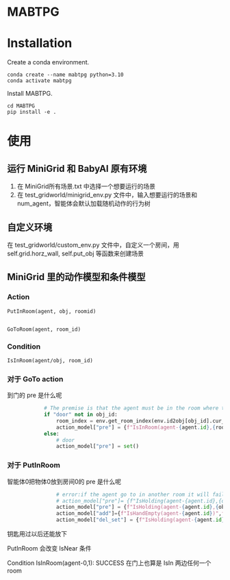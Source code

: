 # MABTPG


# Installation

Create a conda environment.
```shell
conda create --name mabtpg python=3.10
conda activate mabtpg
```

Install MABTPG.
```shell
cd MABTPG
pip install -e .
```

# 使用

## 运行 MiniGrid 和 BabyAI 原有环境

1. 在 MiniGrid所有场景.txt 中选择一个想要运行的场景
2. 在 test_gridworld/minigrid_env.py 文件中，输入想要运行的场景和 num_agent，智能体会默认加载随机动作的行为树


## 自定义环境

在 test_gridworld/custom_env.py 文件中，自定义一个房间，用 self.grid.horz_wall, self.put_obj 等函数来创建场景



## MiniGrid 里的动作模型和条件模型

### Action

`PutInRoom(agent, obj, roomid)`

```

```

`GoToRoom(agent, room_id)`

### Condition

`IsInRoom(agent/obj, room_id)`



### 对于 GoTo action

到门的 pre 是什么呢

```python
            # The premise is that the agent must be in the room where the object is located.
            if "door" not in obj_id:
                room_index = env.get_room_index(env.id2obj[obj_id].cur_pos)
                action_model["pre"] = {f"IsInRoom(agent-{agent.id},{room_index})"}
            else:
                # door
                action_model["pre"] = set()
```

### 对于 PutInRoom

智能体0把物体0放到房间0的 pre 是什么呢

```python
                # error:if the agent go to in another room it will fail
                # action_model["pre"]= {f"IsHolding(agent-{agent.id},{obj_id})",f"IsInRoom(agent-{agent.id},{room_id})"}
                action_model["pre"] = {f"IsHolding(agent-{agent.id},{obj_id})", f"IsInRoom({obj_id},{room_id})"}
                action_model["add"]={f"IsHandEmpty(agent-{agent.id})",f"IsInRoom({obj_id},{room_id})"}
                action_model["del_set"] = {f"IsHolding(agent-{agent.id},{obj_id})"}
```



钥匙用过以后还能放下



PutInRoom 会改变 IsNear 条件 

Condition IsInRoom(agent-0,1): SUCCESS  在门上也算是 IsIn 两边任何一个room

